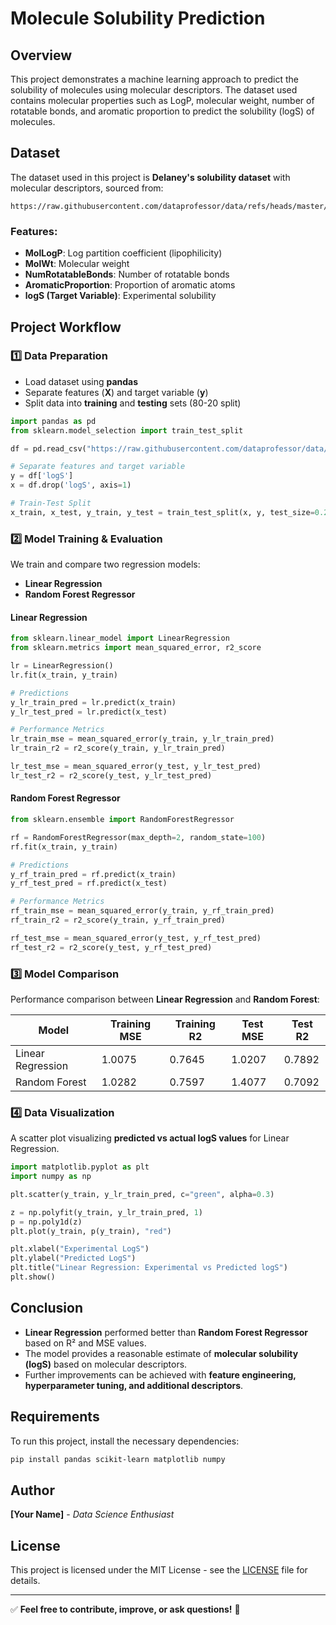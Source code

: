 # Molecule Solubility Prediction

## Overview
This project demonstrates a machine learning approach to predict the solubility of molecules using molecular descriptors. The dataset used contains molecular properties such as LogP, molecular weight, number of rotatable bonds, and aromatic proportion to predict the solubility (logS) of molecules.

## Dataset
The dataset used in this project is **Delaney's solubility dataset** with molecular descriptors, sourced from:
```
https://raw.githubusercontent.com/dataprofessor/data/refs/heads/master/delaney_solubility_with_descriptors.csv
```
### Features:
- **MolLogP**: Log partition coefficient (lipophilicity)
- **MolWt**: Molecular weight
- **NumRotatableBonds**: Number of rotatable bonds
- **AromaticProportion**: Proportion of aromatic atoms
- **logS (Target Variable)**: Experimental solubility

## Project Workflow
### 1️⃣ Data Preparation
- Load dataset using **pandas**
- Separate features (**X**) and target variable (**y**)
- Split data into **training** and **testing** sets (80-20 split)

```python
import pandas as pd
from sklearn.model_selection import train_test_split

df = pd.read_csv("https://raw.githubusercontent.com/dataprofessor/data/refs/heads/master/delaney_solubility_with_descriptors.csv")

# Separate features and target variable
y = df['logS']
x = df.drop('logS', axis=1)

# Train-Test Split
x_train, x_test, y_train, y_test = train_test_split(x, y, test_size=0.2, random_state=100)
```

### 2️⃣ Model Training & Evaluation
We train and compare two regression models:
- **Linear Regression**
- **Random Forest Regressor**

#### **Linear Regression**
```python
from sklearn.linear_model import LinearRegression
from sklearn.metrics import mean_squared_error, r2_score

lr = LinearRegression()
lr.fit(x_train, y_train)

# Predictions
y_lr_train_pred = lr.predict(x_train)
y_lr_test_pred = lr.predict(x_test)

# Performance Metrics
lr_train_mse = mean_squared_error(y_train, y_lr_train_pred)
lr_train_r2 = r2_score(y_train, y_lr_train_pred)

lr_test_mse = mean_squared_error(y_test, y_lr_test_pred)
lr_test_r2 = r2_score(y_test, y_lr_test_pred)
```

#### **Random Forest Regressor**
```python
from sklearn.ensemble import RandomForestRegressor

rf = RandomForestRegressor(max_depth=2, random_state=100)
rf.fit(x_train, y_train)

# Predictions
y_rf_train_pred = rf.predict(x_train)
y_rf_test_pred = rf.predict(x_test)

# Performance Metrics
rf_train_mse = mean_squared_error(y_train, y_rf_train_pred)
rf_train_r2 = r2_score(y_train, y_rf_train_pred)

rf_test_mse = mean_squared_error(y_test, y_rf_test_pred)
rf_test_r2 = r2_score(y_test, y_rf_test_pred)
```

### 3️⃣ Model Comparison
Performance comparison between **Linear Regression** and **Random Forest**:

| Model | Training MSE | Training R2 | Test MSE | Test R2 |
|--------|-------------|------------|----------|---------|
| Linear Regression | 1.0075 | 0.7645 | 1.0207 | 0.7892 |
| Random Forest | 1.0282 | 0.7597 | 1.4077 | 0.7092 |

### 4️⃣ Data Visualization
A scatter plot visualizing **predicted vs actual logS values** for Linear Regression.

```python
import matplotlib.pyplot as plt
import numpy as np

plt.scatter(y_train, y_lr_train_pred, c="green", alpha=0.3)

z = np.polyfit(y_train, y_lr_train_pred, 1)
p = np.poly1d(z)
plt.plot(y_train, p(y_train), "red")

plt.xlabel("Experimental LogS")
plt.ylabel("Predicted LogS")
plt.title("Linear Regression: Experimental vs Predicted logS")
plt.show()
```

## Conclusion
- **Linear Regression** performed better than **Random Forest Regressor** based on R² and MSE values.
- The model provides a reasonable estimate of **molecular solubility (logS)** based on molecular descriptors.
- Further improvements can be achieved with **feature engineering, hyperparameter tuning, and additional descriptors**.

## Requirements
To run this project, install the necessary dependencies:
```bash
pip install pandas scikit-learn matplotlib numpy
```

## Author
**[Your Name]** - *Data Science Enthusiast*

## License
This project is licensed under the MIT License - see the [LICENSE](LICENSE) file for details.

---
✅ **Feel free to contribute, improve, or ask questions!** 🚀

